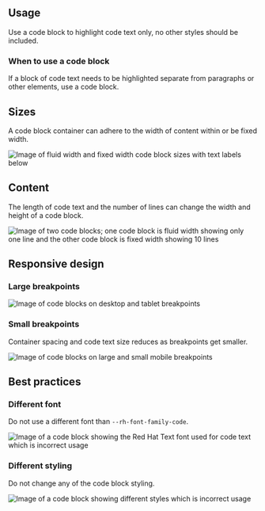 ## Usage
Use a code block to highlight code text only, no other styles should be 
included.

### When to use a code block

If a block of code text needs to be highlighted separate from paragraphs or 
other elements, use a code block.

## Sizes

A code block container can adhere to the width of content within or be fixed 
width.

<uxdot-example width-adjustment="872px">
  <img src="../code-block-sizes.png" alt="Image of fluid width and fixed width code block sizes with text labels below">
</uxdot-example>

## Content

The length of code text and the number of lines can change the width and height 
of a code block.

<uxdot-example width-adjustment="872px">
  <img src="../code-block-content.png" alt="Image of two code blocks; one code block is fluid width showing only one line and the other code block is fixed width showing 10 lines">
</uxdot-example>


## Responsive design

### Large breakpoints

<uxdot-example width-adjustment="1000px" variant="full" no-border alignment="left">
  <img src="../code-block-breakpoints-large.png" alt="Image of code blocks on desktop and tablet breakpoints">
</uxdot-example>

### Small breakpoints

Container spacing and code text size reduces as breakpoints get smaller.

<uxdot-example width-adjustment="576px" variant="full" no-border alignment="left">
  <img src="../code-block-breakpoints-small.png" alt="Image of code blocks on large and small mobile breakpoints">
</uxdot-example>


## Best practices

### Different font

Do not use a different font than `--rh-font-family-code`.

<uxdot-example width-adjustment="872px" danger>
  <img src="../code-block-best-practice-1.png" alt="Image of a code block showing the Red Hat Text font used for code text which is incorrect usage">
</uxdot-example>

### Different styling

Do not change any of the code block styling.

<uxdot-example width-adjustment="872px" danger>
  <img src="../code-block-best-practice-2.png" alt="Image of a code block showing different styles which is incorrect usage">
</uxdot-example>

